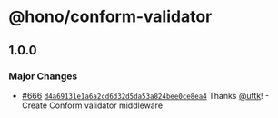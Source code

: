 # @hono/conform-validator

## 1.0.0

### Major Changes

- [#666](https://github.com/honojs/middleware/pull/666) [`d4a69131e1a6a2cd6d32d5da53a824bee0ce8ea4`](https://github.com/honojs/middleware/commit/d4a69131e1a6a2cd6d32d5da53a824bee0ce8ea4) Thanks [@uttk](https://github.com/uttk)! - Create Conform validator middleware
